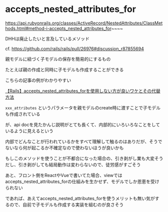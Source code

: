 # accepts_nested_attributes_for
https://api.rubyonrails.org/classes/ActiveRecord/NestedAttributes/ClassMethods.html#method-i-accepts_nested_attributes_for~~~~

DHHは廃止したいと言及しているメソッド

cf. https://github.com/rails/rails/pull/26976#discussion_r87855694

親モデルに紐づく子モデルの保存を簡易的にするもの

たとえば親の作成と同時に子モデルも作成することができる

こちらの記事の例がわかりやすい

[【Rails】accepts_nested_attributes_forを使用しない方が良いワケとその代替方法](https://zenn.dev/murakamiiii/articles/5ecefb7a58d1ef)

`xxx_attributes` というパラメータを親モデルのcreate時に渡すことで子モデルも作成されている

が、api docを見たかんじ説明がとても長くて、内部的にいろいろなことをしているように見えるという

内部でどんなことが行われているかをすべて理解して触るのはありだが、そうでないなら何が起こるか不確定なので使わないほうが良いかも

もしこのメソッドを使うことが不都合になった場合の、引き剥がし業も大変そうだし、引き剥がしても結局動作は変わらないので、徒労感がすごそう

あと、フロント側をReactやVueで書いてた場合、viewではaccepts_nested_attributes_forの仕組みを生かせず、モデルでしか恩恵を受けられない

であれば、あえてaccepts_nested_attributes_forを使うメリットも無い気がするので、自前で子モデルも作成する実装を組むのが良さそう
